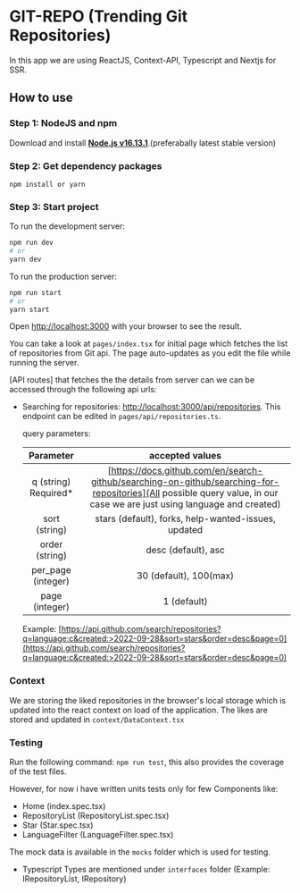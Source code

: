 # GIT-REPO (Trending Git Repositories)
In this app we are using ReactJS, Context-API, Typescript and Nextjs for SSR.


## How to use

### Step 1: NodeJS and npm
Download and install __[Node.js v16.13.1](https://nodejs.org/dist/v16.13.1/)__.(preferabally latest stable version)

### Step 2: Get dependency packages

    npm install or yarn

### Step 3: Start project
To run the development server:

```bash
npm run dev
# or
yarn dev

```
To run the production server:

```bash
npm run start
# or
yarn start
```

Open [http://localhost:3000](http://localhost:3000) with your browser to see the result.

You can take a look at `pages/index.tsx` for initial page which fetches the list of repositories from Git api. The page auto-updates as you edit the file while running the server.

[API routes] that fetches the the details from server can we can be accessed through the following api urls:
- Searching for repositories: [http://localhost:3000/api/repositories](http://localhost:3000/api/repositories). This endpoint can be edited in `pages/api/repositories.ts`.
  
  query parameters:

  | Parameter            | accepted values  |
  | :-------:            | :--------------: |
  | q (string) Required* | [https://docs.github.com/en/search-github/searching-on-github/searching-for-repositories](All possible query value, in our case we are just using language and created) |
  | sort (string)        | stars (default), forks, help-wanted-issues, updated                                                                 |
  | order (string)       | desc (default), asc                                                                                                 |
  | per_page (integer)   | 30 (default), 100(max)                                                                                              |
  | page (integer)       | 1 (default)                                                                                                         |

  Example: [https://api.github.com/search/repositories?q=language:c&created:>2022-09-28&sort=stars&order=desc&page=0](https://api.github.com/search/repositories?q=language:c&created:>2022-09-28&sort=stars&order=desc&page=0)

### Context
We are storing the liked repositories in the browser's local storage which is updated into the react context on load of the application.
The likes are stored and updated in `context/DataContext.tsx`

### Testing
Run the following command: `npm run test`, this also provides the coverage of the test files.

However, for now i have written units tests only for few Components like:
- Home (index.spec.tsx)
- RepositoryList (RepositoryList.spec.tsx)
- Star (Star.spec.tsx)
- LanguageFilter (LanguageFilter.spec.tsx)

The mock data is available in the `mocks` folder which is used for testing.

* Typescript Types are mentioned under `interfaces` folder (Example: IRepositoryList, IRepository) 

